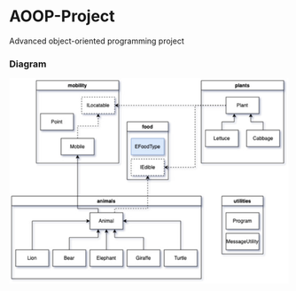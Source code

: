 # AOOP-Project
Advanced object-oriented programming project


### Diagram

![Diagram](https://github.com/tcivie/AOOP-Project/blob/master/AOOP-Project%20Diagram.jpg)
